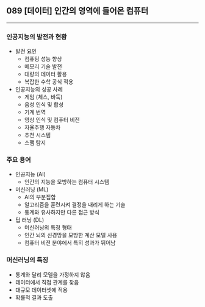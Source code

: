 ## 089 [데이터] 인간의 영역에 들어온 컴퓨터

---

### 인공지능의 발전과 현황
- 발전 요인
  - 컴퓨팅 성능 향상
  - 메모리 기술 발전
  - 대량의 데이터 활용
  - 복잡한 수학 공식 적용
- 인공지능의 성공 사례
  - 게임 (체스, 바둑)
  - 음성 인식 및 합성
  - 기계 번역
  - 영상 인식 및 컴퓨터 비전
  - 자율주행 자동차
  - 추천 시스템
  - 스팸 탐지

### 주요 용어
- 인공지능 (AI)
  - 인간의 지능을 모방하는 컴퓨터 시스템
- 머신러닝 (ML)
  - AI의 부분집합
  - 알고리즘을 훈련시켜 결정을 내리게 하는 기술
  - 통계와 유사하지만 다른 접근 방식
- 딥 러닝 (DL)
  - 머신러닝의 특정 형태
  - 인간 뇌의 신경망을 모방한 계산 모델 사용
  - 컴퓨터 비전 분야에서 특히 성과가 뛰어남

### 머신러닝의 특징
- 통계와 달리 모델을 가정하지 않음
- 데이터에서 직접 관계를 찾음
- 대규모 데이터셋에 적용
- 확률적 결과 도출